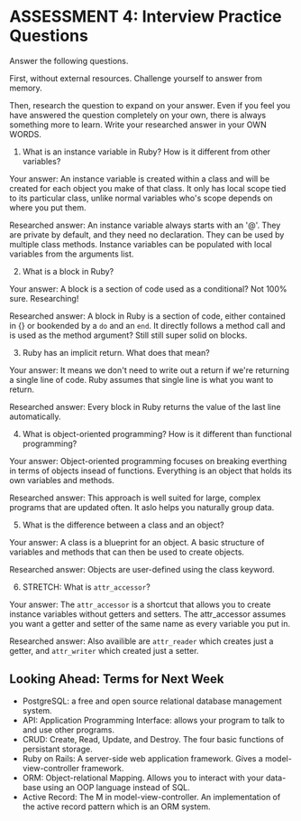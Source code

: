 # ASSESSMENT 4: Interview Practice Questions
Answer the following questions.

First, without external resources. Challenge yourself to answer from memory.

Then, research the question to expand on your answer. Even if you feel you have answered the question completely on your own, there is always something more to learn. Write your researched answer in your OWN WORDS.  

1. What is an instance variable in Ruby? How is it different from other variables?

  Your answer: 
    An instance variable is created within a class and will be created for each object you make of that class. It only has local scope tied to its particular class, unlike normal variables who's scope depends on where you put them.

  Researched answer:
    An instance variable always starts with an '@'. They are private by default, and they need no declaration. They can be used by multiple class methods. Instance variables can be populated with local variables from the arguments list.  


2. What is a block in Ruby?

  Your answer: 
    A block is a section of code used as a conditional? Not 100% sure. Researching!

  Researched answer:
    A block in Ruby is a section of code, either contained in {} or bookended by a `do` and an `end`. It directly follows a method call and is used as the method argument? Still still super solid on blocks. 


3. Ruby has an implicit return. What does that mean?

  Your answer: 
    It means we don't need to write out a return if we're returning a single line of code. Ruby assumes that single line is what you want to return.

  Researched answer:
    Every block in Ruby returns the value of the last line automatically. 


4. What is object-oriented programming? How is it different than functional programming?

  Your answer: 
    Object-oriented programming focuses on breaking everthing in terms of objects insead of functions. Everything is an object that holds its own variables and methods.  

  Researched answer:
    This approach is well suited for large, complex programs that are updated often. It aslo helps you naturally group data.


5. What is the difference between a class and an object?

  Your answer: 
    A class is a blueprint for an object. A basic structure of variables and methods that can then be used to create objects.

  Researched answer:
    Objects are user-defined using the class keyword.


6. STRETCH: What is `attr_accessor`?

  Your answer: 
    The `attr_accessor` is a shortcut that allows you to create instance variables without getters and setters. The attr_accessor assumes you want a getter and setter of the same name as every variable you put in.

  Researched answer:
    Also availible are `attr_reader` which creates just a getter, and `attr_writer` which created just a setter.



## Looking Ahead: Terms for Next Week
- PostgreSQL: a free and open source relational database management system. 
- API: Application Programming Interface: allows your program to talk to and use other programs.
- CRUD: Create, Read, Update, and Destroy. The four basic functions of persistant storage.
- Ruby on Rails: A server-side web application framework. Gives a model-view-controller framework.
- ORM: Object-relational Mapping. Allows you to interact with your data-base using an OOP language instead of SQL.
- Active Record: The M in model-view-controller. An implementation of the active record pattern which is an ORM system.
